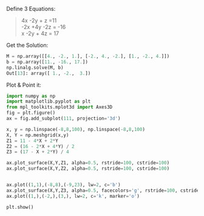 Define 3 Equations:

>4x -2y + z =11  
>-2x +4y -2z = -16  
>x -2y + 4z = 17  


Get the Solution:
```python
M = np.array([[4., -2., 1.], [-2., 4., -2.], [1., -2., 4.]])
b = np.array([11., -16., 17.])
np.linalg.solve(M, b)
Out[13]: array([ 1., -2.,  3.])
```

Plot & Point it:
```python
import numpy as np
import matplotlib.pyplot as plt
from mpl_toolkits.mplot3d import Axes3D
fig = plt.figure()
ax = fig.add_subplot(111, projection='3d')

x, y = np.linspace(-8,8,100), np.linspace(-8,8,100)
X, Y = np.meshgrid(x,y)
Z1 = 11 - 4*X + 2*Y
Z2 = (16 - 2*X + 4*Y) / 2
Z3 = (17 - X + 2*Y) / 4

ax.plot_surface(X,Y,Z1, alpha=0.5, rstride=100, cstride=100)
ax.plot_surface(X,Y,Z2, alpha=0.5, rstride=100, cstride=100)


ax.plot((1,1),(-8,8),(-9,23), lw=2, c='b')
ax.plot_surface(X,Y,Z3, alpha=0.5, facecolors='g', rstride=100, cstride=100)
ax.plot((1,),(-2,),(3,), lw=2, c='k', marker='o')

plt.show()
```
